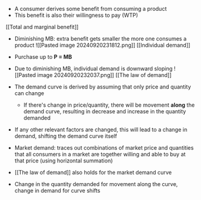 - A consumer derives some benefit from consuming a product
- This benefit is also their willingness to pay (WTP)

[[Total and marginal benefit]]

- Diminishing MB: extra benefit gets smaller the more one consumes a product
![[Pasted image 20240920231812.png]]
[[Individual demand]]

- Purchase up to **P = MB**
- Due to diminishing MB, individual demand is downward sloping
![[Pasted image 20240920232037.png]]
[[The law of demand]]

- The demand curve is derived by assuming that only price and quantity can change
	- If there's change in price/quantity, there will be movement **along** the demand curve, resulting in decrease and increase in the quantity demanded

- If any other relevant factors are changed, this will lead to a change in demand, shifting the demand curve itself

- Market demand: traces out combinations of market price and quantities that all consumers in a market are together willing and able to buy at that price (using horizontal summation)

- [[The law of demand]] also holds for the market demand curve
- Change in the quantity demanded for movement along the curve, change in demand for curve shifts
